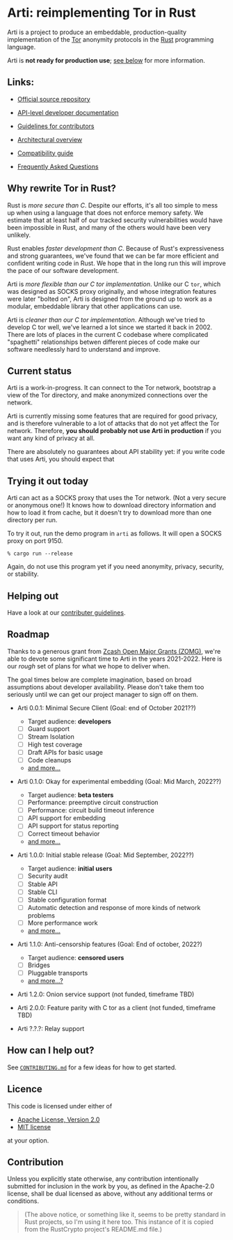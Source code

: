 # Arti: reimplementing Tor in Rust

Arti is a project to produce an embeddable, production-quality implementation
of the [Tor](https://www.torproject.org/) anonymity protocols in the
[Rust](https://www.rust-lang.org/) programming language.

Arti is **not ready for production use**; [see below](#status) for more information.

## Links:

   * [Official source repository](https://gitlab.torproject.org/tpo/core/arti)

   * [API-level developer documentation](https://tpo.pages.torproject.net/core/doc/rust/tor_client/index.html)

   * [Guidelines for contributors](./CONTRIBUTING.md)

   * [Architectural overview](./doc/Architecture.md)

   * [Compatibility guide](./doc/Compatibility.md)

   * [Frequently Asked Questions](./doc/FAQ.md)

## Why rewrite Tor in Rust?

Rust is *more secure than C*.  Despite our efforts, it's all too simple to
mess up when using a language that does not enforce memory safety.  We
estimate that at least half of our tracked security vulnerabilities would
have been impossible in Rust, and many of the others would have been very
unlikely.

Rust enables *faster development than C*. Because of Rust's expressiveness
and strong guarantees, we've found that we can be far more efficient and
confident writing code in Rust.  We hope that in the long run this will
improve the pace of our software development.

Arti is *more flexible than our C tor implementation*.  Unlike our C `tor`,
which was designed as SOCKS proxy originally, and whose integration features
were later "bolted on", Arti is designed from the ground up to work as a
modular, embeddable library that other applications can use.

Arti is *cleaner than our C tor implementation*.  Although we've tried to
develop C tor well, we've learned a lot since we started it back in 2002.
There are lots of places in the current C codebase where complicated
"spaghetti" relationships betwen different pieces of code make our software
needlessly hard to understand and improve.


## <a name="status"></a>Current status

Arti is a work-in-progress.  It can connect to the Tor network, bootstrap a
view of the Tor directory, and make anonymized connections over the network.

Arti is currently missing some features that are required for good privacy,
and is therefore vulnerable to a lot of attacks that do not yet affect the
Tor network.  Therefore, **you should probably not use Arti in production**
if you want any kind of privacy at all.

There are absolutely no guarantees about API stability yet: if you write code
that uses Arti, you should expect that

## Trying it out today

Arti can act as a SOCKS proxy that uses the Tor network.  (Not a very
secure or anonymous one!)  It knows how to download directory
information and how to load it from cache, but it doesn't try to
download more than one directory per run.

To try it out, run the demo program in `arti` as follows.  It will open a
SOCKS proxy on port 9150.

    % cargo run --release

Again, do not use this program yet if you need anonymity, privacy, security,
or stability.

## Helping out

Have a look at our [contributer guidelines](./CONTRIBUTING.md).

## Roadmap

Thanks to a generous grant from
[Zcash Open Major Grants (ZOMG)](https://zcashomg.org/), we're able to devote
some significant time to Arti in the years 2021-2022.  Here is our _rough_
set of plans for what we hope to deliver when.

The goal times below are complete imagination, based on broad assumptions about
developer availability.  Please don't take them too seriously until we can
get our project manager to sign off on them.

 * Arti 0.0.1: Minimal Secure Client (Goal: end of October 2021??)
   * Target audience: **developers**
   * [ ] Guard support
   * [ ] Stream Isolation
   * [ ] High test coverage
   * [ ] Draft APIs for basic usage
   * [ ] Code cleanups
   * [and more...](https://gitlab.torproject.org/tpo/core/arti/-/milestones/6)

 * Arti 0.1.0: Okay for experimental embedding (Goal: Mid March, 2022??)
   * Target audience: **beta testers**
   * [ ] Performance: preemptive circuit construction
   * [ ] Performance: circuit build timeout inference
   * [ ] API support for embedding
   * [ ] API support for status reporting
   * [ ] Correct timeout behavior
   * [and more...](https://gitlab.torproject.org/tpo/core/arti/-/milestones/7)

 * Arti 1.0.0: Initial stable release (Goal: Mid September, 2022??)
   * Target audience: **initial users**
   * [ ] Security audit
   * [ ] Stable API
   * [ ] Stable CLI
   * [ ] Stable configuration format
   * [ ] Automatic detection and response of more kinds of network problems
   * [ ] More performance work
   * [and more...](https://gitlab.torproject.org/tpo/core/arti/-/milestones/8)

 * Arti 1.1.0: Anti-censorship features (Goal: End of october, 2022?)
   * Target audience: **censored users**
   * [ ] Bridges
   * [ ] Pluggable transports
   * [and more...?](https://gitlab.torproject.org/tpo/core/arti/-/milestones/10)

 * Arti 1.2.0: Onion service support (not funded, timeframe TBD)

 * Arti 2.0.0: Feature parity with C tor as a client (not funded, timeframe TBD)

 * Arti ?.?.?: Relay support

## How can I help out?

See [`CONTRIBUTING.md`](./CONTRIBUTING.md) for a few ideas for how to get
started.

## Licence

This code is licensed under either of

 * [Apache License, Version 2.0](http://www.apache.org/licenses/LICENSE-2.0)
 * [MIT license](http://opensource.org/licenses/MIT)

at your option.

## Contribution

Unless you explicitly state otherwise, any contribution intentionally
submitted for inclusion in the work by you, as defined in the Apache-2.0
license, shall be dual licensed as above, without any additional terms or
conditions.

>(The above notice, or something like it, seems to be pretty standard in Rust
>projects, so I'm using it here too.  This instance of it is copied from
>the RustCrypto project's README.md file.)
